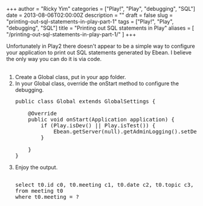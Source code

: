 +++
author = "Ricky Yim"
categories = ["Play!", "Play", "debugging", "SQL"]
date = 2013-08-06T02:00:00Z
description = ""
draft = false
slug = "printing-out-sql-statements-in-play-part-1"
tags = ["Play!", "Play", "debugging", "SQL"]
title = "Printing out SQL statements in Play"
aliases = [
    "/printing-out-sql-statements-in-play-part-1/"
]
+++

Unfortunately in Play2 there doesn't appear to be a simple way to configure your application to print out SQL statements generated by Ebean. I believe the only way you can do it is via code.<br />
<br />
<ol>
<li>Create a Global class, put in your app folder.&nbsp;
</li>
<li>In your Global class, override the onStart method to configure the debugging.

<pre class="prettyprint linenums">public class Global extends GlobalSettings {

    @Override
    public void onStart(Application application) { 
        if (Play.isDev() || Play.isTest()) {
            Ebean.getServer(null).getAdminLogging().setDebugGeneratedSql(true);
        }

    }
}
</pre>
</li>
<li>Enjoy the output.

<pre><sql summary="Meeting">
select t0.id c0, t0.meeting c1, t0.date c2, t0.topic c3, t0.presenter c4
from meeting t0
where t0.meeting = ?
</sql>
</pre>
</li>
</ol>
<div>
<br /></div>
<div>
<br /></div>
